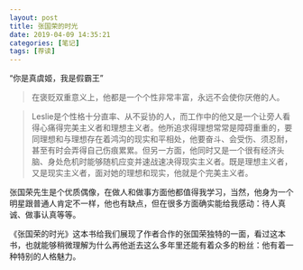 ```yaml
---
layout: post
title: 张国荣的时光
date: 2019-04-09 14:35:21
categories: [笔记]
tags: [荐读]
---
```


“你是真虞姬，我是假霸王”
<!--more-->

> 在褒贬双重意义上，他都是一个个性非常丰富，永远不会使你厌倦的人。

> Leslie是个性格十分直率、从不妥协的人，而工作中的他又是一个让旁人看得心痛得完美主义者和理想主义者。他所追求得理想常常是障碍重重的，要同理想和与理想存在着鸿沟的现实和平相处，他要奋斗、会受伤、须忍耐，甚至有时会弄得自己伤痕累累。但另一方面，他同时又是一个很有经济头脑、身处危机时能够随机应变并速战速决得现实主义者。既是理想主义者，又是现实主义者，面对她的理想和现实，他就是个完美主义者。

张国荣先生是个优质偶像，在做人和做事方面他都值得我学习，当然，他身为一个明星跟普通人肯定不一样，他也有缺点，但在很多方面确实能给我感动：待人真诚、做事认真等等。

《张国荣的时光》这本书给我们展现了作者合作的张国荣独特的一面，看过这本书，也就能够稍微理解为什么再他逝去这么多年里还能有着众多的粉丝：他有着一种特别的人格魅力。